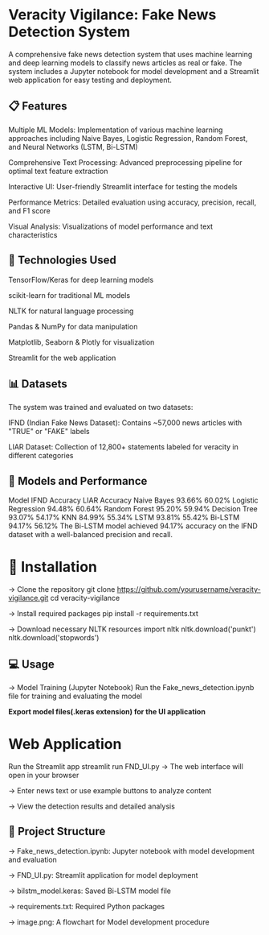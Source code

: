 # Veracity Vigilance: Fake News Detection System
A comprehensive fake news detection system that uses machine learning and deep learning models to classify news articles as real or fake. The system includes a Jupyter notebook for model development and a Streamlit web application for easy testing and deployment.

## 📋 Features
Multiple ML Models: Implementation of various machine learning approaches including Naive Bayes, Logistic Regression, Random Forest, and Neural Networks (LSTM, Bi-LSTM)

Comprehensive Text Processing: Advanced preprocessing pipeline for optimal text feature extraction

Interactive UI: User-friendly Streamlit interface for testing the models

Performance Metrics: Detailed evaluation using accuracy, precision, recall, and F1 score

Visual Analysis: Visualizations of model performance and text characteristics

## 🔧 Technologies Used
TensorFlow/Keras for deep learning models

scikit-learn for traditional ML models

NLTK for natural language processing

Pandas & NumPy for data manipulation

Matplotlib, Seaborn & Plotly for visualization

Streamlit for the web application

## 📊 Datasets
The system was trained and evaluated on two datasets:

IFND (Indian Fake News Dataset): Contains ~57,000 news articles with "TRUE" or "FAKE" labels

LIAR Dataset: Collection of 12,800+ statements labeled for veracity in different categories

## 🤖 Models and Performance
Model	IFND Accuracy	LIAR Accuracy
Naive Bayes	93.66%	60.02%
Logistic Regression	94.48%	60.64%
Random Forest	95.20%	59.94%
Decision Tree	93.07%	54.17%
KNN	84.99%	55.34%
LSTM	93.81%	55.42%
Bi-LSTM	94.17%	56.12%
The Bi-LSTM model achieved 94.17% accuracy on the IFND dataset with a well-balanced precision and recall.

# 🚀 Installation
-> Clone the repository
git clone https://github.com/yourusername/veracity-vigilance.git
cd veracity-vigilance

-> Install required packages
pip install -r requirements.txt

-> Download necessary NLTK resources
import nltk
nltk.download('punkt')
nltk.download('stopwords')

## 💻 Usage
-> Model Training (Jupyter Notebook)
Run the Fake_news_detection.ipynb file for training and evaluating the model

**Export model files(.keras extension) for the UI application**

# Web Application
Run the Streamlit app
streamlit run FND_UI.py
-> The web interface will open in your browser

-> Enter news text or use example buttons to analyze content

-> View the detection results and detailed analysis

## 📁 Project Structure
-> Fake_news_detection.ipynb: Jupyter notebook with model development and evaluation

-> FND_UI.py: Streamlit application for model deployment

-> bilstm_model.keras: Saved Bi-LSTM model file

-> requirements.txt: Required Python packages

-> image.png: A flowchart for Model development procedure
